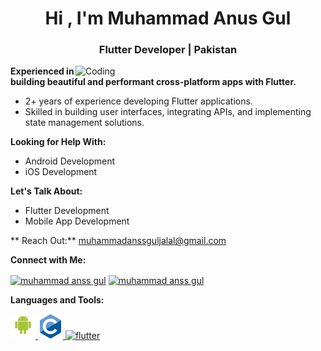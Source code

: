 <h1 align="center">Hi , I'm Muhammad Anus Gul</h1>
<h3 align="center">Flutter Developer | Pakistan</h3>
<img align="right" alt="Coding" width="400" src="https://i.pinimg.com/originals/f1/e7/34/f1e734f9cade86fe737a9aa404ad5677.gif">

**Experienced in building beautiful and performant cross-platform apps with Flutter.**  
* 2+ years of experience developing Flutter applications. 
* Skilled in building user interfaces, integrating APIs, and implementing state management solutions.

**Looking for Help With:**
* Android Development
* iOS Development

**Let's Talk About:**
* Flutter Development
* Mobile App Development

** Reach Out:** muhammadanssguljalal@gmail.com

**Connect with Me:**

<p align="left">
  <a href="https://www.linkedin.com/in/muhammadanusgull" target="blank"><img align="center" src="https://raw.githubusercontent.com/rahuldkjain/github-profile-readme-generator/master/src/images/icons/Social/linkedIn.svg" alt="muhammad anss gul" height="30" width="40" /></a>
  <a href="https://instagram.com/muhammad anss gul" target="blank"><img align="center" src="https://raw.githubusercontent.com/rahuldkjain/github-profile-readme-generator/master/src/images/icons/Social/instagram.svg" alt="muhammad anss gul" height="30" width="40" /></a>
</p>

**Languages and Tools:**

<p align="left"> 
  <a href="https://developer.android.com" target="_blank" rel="noreferrer"> <img src="https://raw.githubusercontent.com/devicons/devicon/master/icons/android/android-original-wordmark.svg" alt="android" width="40" height="40"/> </a> 
  <a href="https://www.cprogramming.com/" target="_blank" rel="noreferrer"> <img src="https://raw.githubusercontent.com/devicons/devicon/master/icons/c/c-original.svg" alt="c" width="40" height="40"/> </a> 
  <a href="https://flutter.dev" target="_blank" rel="noreferrer"> <img src="https://www.vectorlogo.zone/logos/flutterio/flutterio-icon.svg" alt="flutter" width="40" height="40"/> </a> 
  </p>
